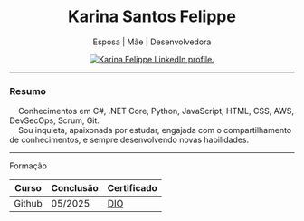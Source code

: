<h1 align="center"> Karina Santos Felippe </h1>
<p align="center">
  Esposa | Mãe | Desenvolvedora
</p>
<p align="center">
  <a href="https://www.linkedin.com/in/karinasantosfelippe/">
    <img src="https://img.shields.io/badge/-LinkedIn_Profile-blue?style=flat-square&logo=Linkedin&logoColor=white&link=https://www.linkedin.com/in/karinasantosfelippe/" alt="Karina Felippe LinkedIn profile." />
  </a>
</p>

---
### Resumo

&nbsp;&nbsp;&nbsp; Conhecimentos em C#, .NET Core, Python, JavaScript, HTML, CSS, AWS, DevSecOps, Scrum, Git.
<br/>
&nbsp;&nbsp;&nbsp; Sou inquieta, apaixonada por estudar, engajada com o compartilhamento de conhecimentos, e sempre desenvolvendo novas habilidades.

---
Formação

| Curso  | Conclusão | Certificado |
| ------ | --------- | ----------- |
| Github |  05/2025  | [DIO]() |
